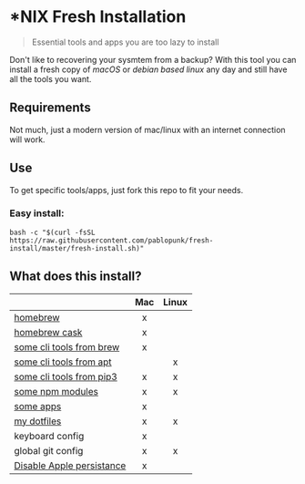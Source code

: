 # *NIX Fresh Installation

> Essential tools and apps you are too lazy to install

Don't like to recovering your sysmtem from a backup? With this tool you can install a fresh copy of *macOS* or *debian based linux* any day and still have all the tools you want.


## Requirements

Not much, just a modern version of mac/linux with an internet connection will work.


## Use

To get specific tools/apps, just fork this repo to fit your needs.

### Easy install:

```shell
bash -c "$(curl -fsSL https://raw.githubusercontent.com/pablopunk/fresh-install/master/fresh-install.sh)"
```


## What does this install?

| | Mac | Linux |
|-|:---:|:-----:|
|[homebrew](https://brew.sh)|x||
|[homebrew cask](https://caskroom.github.io)|x||
|[some cli tools from brew](./install/brew)|x||
|[some cli tools from apt](./install/apt)||x|
|[some cli tools from pip3](./install/pip3)|x|x|
|[some npm modules](./install/npm)|x|x|
|[some apps](./install/cask)|x||
|[my dotfiles](https://github.com/pablopunk/dotfiles)|x|x|
|keyboard config|x||
|global git config|x|x|
|[Disable Apple persistance](https://apple.stackexchange.com/questions/124367/stop-mavericks-from-relaunching-applications)|x||
